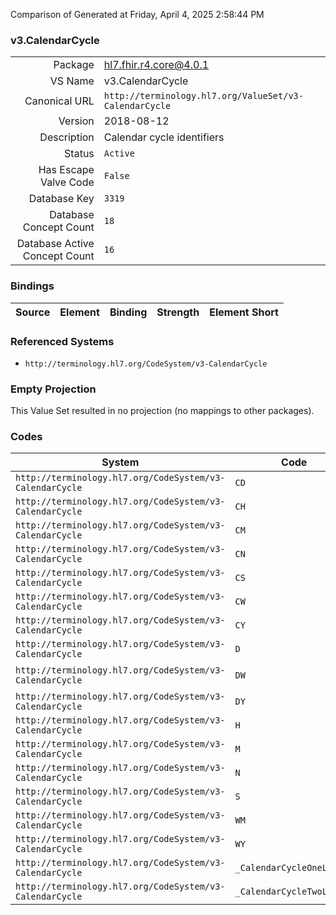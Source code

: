 Comparison of 
Generated at Friday, April 4, 2025 2:58:44 PM

### v3.CalendarCycle

|      |     |
| ---: | --- |
| Package | hl7.fhir.r4.core@4.0.1 |
| VS Name | v3.CalendarCycle |
| Canonical URL | `http://terminology.hl7.org/ValueSet/v3-CalendarCycle` |
| Version | 2018-08-12 |
| Description | Calendar cycle identifiers |
| Status | `Active` |
| Has Escape Valve Code | `False` |
| Database Key | `3319` |
| Database Concept Count | `18` |
| Database Active Concept Count | `16` |
### Bindings

| Source | Element | Binding | Strength | Element Short |
| ------ | ------- | ------- | -------- | ------------- |

### Referenced Systems

* `http://terminology.hl7.org/CodeSystem/v3-CalendarCycle`
### Empty Projection

This Value Set resulted in no projection (no mappings to other packages).

### Codes

| System | Code | Display |
| ------ | ---- | ------- |
| `http://terminology.hl7.org/CodeSystem/v3-CalendarCycle` | `CD` | day (continuous) |
| `http://terminology.hl7.org/CodeSystem/v3-CalendarCycle` | `CH` | hour (continuous) |
| `http://terminology.hl7.org/CodeSystem/v3-CalendarCycle` | `CM` | month (continuous) |
| `http://terminology.hl7.org/CodeSystem/v3-CalendarCycle` | `CN` | minute (continuous) |
| `http://terminology.hl7.org/CodeSystem/v3-CalendarCycle` | `CS` | second (continuous) |
| `http://terminology.hl7.org/CodeSystem/v3-CalendarCycle` | `CW` | week (continuous) |
| `http://terminology.hl7.org/CodeSystem/v3-CalendarCycle` | `CY` | year |
| `http://terminology.hl7.org/CodeSystem/v3-CalendarCycle` | `D` | day of the month |
| `http://terminology.hl7.org/CodeSystem/v3-CalendarCycle` | `DW` | day of the week (begins with Monday) |
| `http://terminology.hl7.org/CodeSystem/v3-CalendarCycle` | `DY` | day of the year |
| `http://terminology.hl7.org/CodeSystem/v3-CalendarCycle` | `H` | hour of the day |
| `http://terminology.hl7.org/CodeSystem/v3-CalendarCycle` | `M` | month of the year |
| `http://terminology.hl7.org/CodeSystem/v3-CalendarCycle` | `N` | minute of the hour |
| `http://terminology.hl7.org/CodeSystem/v3-CalendarCycle` | `S` | second of the minute |
| `http://terminology.hl7.org/CodeSystem/v3-CalendarCycle` | `WM` | week of the month |
| `http://terminology.hl7.org/CodeSystem/v3-CalendarCycle` | `WY` | week of the year |
| `http://terminology.hl7.org/CodeSystem/v3-CalendarCycle` | `_CalendarCycleOneLetter` | CalendarCycleOneLetter |
| `http://terminology.hl7.org/CodeSystem/v3-CalendarCycle` | `_CalendarCycleTwoLetter` | CalendarCycleTwoLetter |
